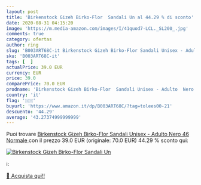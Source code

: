 ```yaml
---
layout: post
title: 'Birkenstock Gizeh Birko-Flor  Sandali Un al 44.29 % di sconto'
date: 2020-08-31 04:15:20
image: 'https://m.media-amazon.com/images/I/41quod7-LCL._SL200_.jpg'
comments: true
category: ofertas
author: ring
slug: 'B003ART68C-it Birkenstock Gizeh Birko-Flor Sandali Unisex - Adulto Nero...'
sku: 'B003ART68C-it'
tags: [  ]
actualPrice: 39.0 EUR
currency: EUR
price: 39.0
comparePrice: 70.0 EUR
prodname: 'Birkenstock Gizeh Birko-Flor  Sandali Unisex - Adulto  Nero  46  Normale '
country: 'it'
flag: '🇮🇹'
buyurl: 'https://www.amazon.it/dp/B003ART68C/?tag=tolees00-21'
descuento: '44.29'
average: '43.27374999999999'
---
```


Puoi trovare [Birkenstock Gizeh Birko-Flor  Sandali Unisex - Adulto  Nero  46  Normale ](https://www.amazon.it/dp/B003ART68C/?tag=tolees00-21) con il prezzo 39.0 EUR (originale: 70.0 EUR) 44.29 % sconto qui:

[![Birkenstock Gizeh Birko-Flor  Sandali Un](https://m.media-amazon.com/images/I/41quod7-LCL._SL200_.jpg)](https://www.amazon.it/dp/B003ART68C/?tag=tolees00-21)

ℹ️:


[🛒 Acquista qui!!](https://www.amazon.it/dp/B003ART68C/?tag=tolees00-21)
